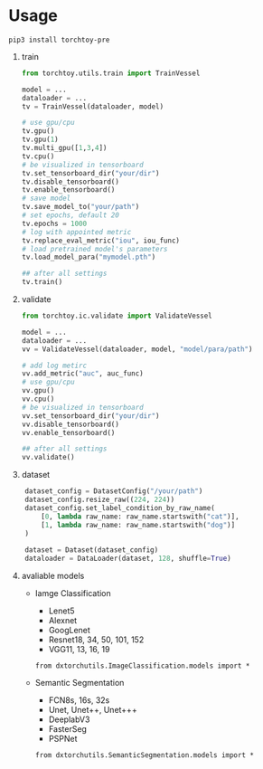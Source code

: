 # Usage

`pip3 install torchtoy-pre`

1. train

   ```python
   from torchtoy.utils.train import TrainVessel
   
   model = ...
   dataloader = ...
   tv = TrainVessel(dataloader, model)
   
   # use gpu/cpu
   tv.gpu()
   tv.gpu(1)
   tv.multi_gpu([1,3,4])
   tv.cpu()
   # be visualized in tensorboard
   tv.set_tensorboard_dir("your/dir")
   tv.disable_tensorboard()
   tv.enable_tensorboard()
   # save model
   tv.save_model_to("your/path")
   # set epochs, default 20
   tv.epochs = 1000
   # log with appointed metric
   tv.replace_eval_metric("iou", iou_func)
   # load pretrained model's parameters
   tv.load_model_para("mymodel.pth")
   
   ## after all settings
   tv.train()
   ```

2. validate

   ```python
   from torchtoy.ic.validate import ValidateVessel
   
   model = ...
   dataloader = ...
   vv = ValidateVessel(dataloader, model, "model/para/path")
   
   # add log metirc
   vv.add_metric("auc", auc_func)
   # use gpu/cpu
   vv.gpu()
   vv.cpu()
   # be visualized in tensorboard
   vv.set_tensorboard_dir("your/dir")
   vv.disable_tensorboard()
   vv.enable_tensorboard()
   
   ## after all settings
   vv.validate()
   ```

3. dataset
```python
    dataset_config = DatasetConfig("/your/path")
    dataset_config.resize_raw((224, 224))
    dataset_config.set_label_condition_by_raw_name(
        [0, lambda raw_name: raw_name.startswith("cat")],
        [1, lambda raw_name: raw_name.startswith("dog")]
    )
    
    dataset = Dataset(dataset_config)
    dataloader = DataLoader(dataset, 128, shuffle=True)

```
4. avaliable models

   * Iamge Classification

     * Lenet5
     * Alexnet
     * GoogLenet
     * Resnet18, 34, 50, 101, 152
     * VGG11, 13, 16, 19

     `from dxtorchutils.ImageClassification.models import *`

   * Semantic Segmentation

     * FCN8s, 16s, 32s
     * Unet, Unet++, Unet+++
     * DeeplabV3
     * FasterSeg
     * PSPNet

     `from dxtorchutils.SemanticSegmentation.models import *`

